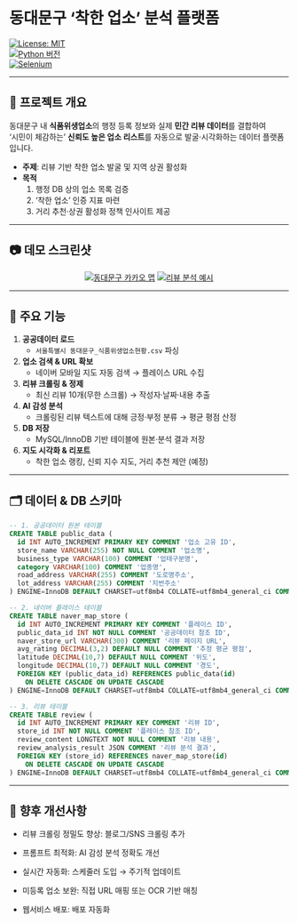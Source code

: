 # 동대문구 ‘착한 업소’ 분석 플랫폼

[![License: MIT](https://img.shields.io/badge/License-MIT-blue.svg)](LICENSE)  
[![Python 버전](https://img.shields.io/badge/Python-3.8%2B-green.svg)](#)  
[![Selenium](https://img.shields.io/badge/Selenium-자동–크롤링-orange.svg)](#)

---

## 📌 프로젝트 개요

동대문구 내 **식품위생업소**의 행정 등록 정보와 실제 **민간 리뷰 데이터**를 결합하여  
‘시민이 체감하는’ **신뢰도 높은 업소 리스트**를 자동으로 발굴·시각화하는 데이터 플랫폼입니다.

- **주제**: 리뷰 기반 착한 업소 발굴 및 지역 상권 활성화  
- **목적**  
  1. 행정 DB 상의 업소 목록 검증  
  2. ‘착한 업소’ 인증 지표 마련  
  3. 거리 추천·상권 활성화 정책 인사이트 제공  

---

## 📷 데모 스크린샷

<div align="center">
  <a href="http://dongdaemun-map.kro.kr/map"><img src="https://github.com/user-attachments/assets/32ff854d-7ba7-4794-9090-d0a252de7a89" alt="동대문구 카카오 맵"></a>
  <a href="http://dongdaemun-map.kro.kr/review/1"><img src="https://github.com/user-attachments/assets/724a563a-a509-4b21-bc59-becf7cb3efdb" alt="리뷰 분석 예시"></a>
</div>

---

## 🚀 주요 기능

1. **공공데이터 로드**  
   - `서울특별시 동대문구_식품위생업소현황.csv` 파싱  
2. **업소 검색 & URL 확보**  
   - 네이버 모바일 지도 자동 검색 → 플레이스 URL 수집  
3. **리뷰 크롤링 & 정제**  
   - 최신 리뷰 10개(무한 스크롤) → 작성자·날짜·내용 추출  
4. **AI 감성 분석**  
   - 크롤링된 리뷰 텍스트에 대해 긍정·부정 분류 → 평균 평점 산정  
5. **DB 저장**  
   - MySQL/InnoDB 기반 테이블에 원본·분석 결과 저장  
6. **지도 시각화 & 리포트**  
   - 착한 업소 랭킹, 신뢰 지수 지도, 거리 추천 제안 (예정)  

---

## 🗂️ 데이터 & DB 스키마

```sql
-- 1. 공공데이터 원본 테이블
CREATE TABLE public_data (
  id INT AUTO_INCREMENT PRIMARY KEY COMMENT '업소 고유 ID',
  store_name VARCHAR(255) NOT NULL COMMENT '업소명',
  business_type VARCHAR(100) COMMENT '업태구분명',
  category VARCHAR(100) COMMENT '업종명',
  road_address VARCHAR(255) COMMENT '도로명주소',
  lot_address VARCHAR(255) COMMENT '지번주소'
) ENGINE=InnoDB DEFAULT CHARSET=utf8mb4 COLLATE=utf8mb4_general_ci COMMENT='공공데이터 기반 업소 테이블';

-- 2. 네이버 플레이스 테이블
CREATE TABLE naver_map_store (
  id INT AUTO_INCREMENT PRIMARY KEY COMMENT '플레이스 ID',
  public_data_id INT NOT NULL COMMENT '공공데이터 참조 ID',
  naver_store_url VARCHAR(300) COMMENT '리뷰 페이지 URL',
  avg_rating DECIMAL(3,2) DEFAULT NULL COMMENT '추정 평균 평점',
  latitude DECIMAL(10,7) DEFAULT NULL COMMENT '위도',
  longitude DECIMAL(10,7) DEFAULT NULL COMMENT '경도',
  FOREIGN KEY (public_data_id) REFERENCES public_data(id)
    ON DELETE CASCADE ON UPDATE CASCADE
) ENGINE=InnoDB DEFAULT CHARSET=utf8mb4 COLLATE=utf8mb4_general_ci COMMENT='네이버 플레이스 매핑 테이블';

-- 3. 리뷰 테이블
CREATE TABLE review (
  id INT AUTO_INCREMENT PRIMARY KEY COMMENT '리뷰 ID',
  store_id INT NOT NULL COMMENT '플레이스 참조 ID',
  review_content LONGTEXT NOT NULL COMMENT '리뷰 내용',
  review_analysis_result JSON COMMENT '리뷰 분석 결과',
  FOREIGN KEY (store_id) REFERENCES naver_map_store(id)
    ON DELETE CASCADE ON UPDATE CASCADE
) ENGINE=InnoDB DEFAULT CHARSET=utf8mb4 COLLATE=utf8mb4_general_ci COMMENT='업소별 리뷰 저장 테이블';
```

---

## 🚧 향후 개선사항
- 리뷰 크롤링 정밀도 향상: 블로그/SNS 크롤링 추가

- 프롬프트 최적화: AI 감성 분석 정확도 개선

- 실시간 자동화: 스케줄러 도입 → 주기적 업데이트

- 미등록 업소 보완: 직접 URL 매핑 또는 OCR 기반 매칭

- 웹서비스 배포: 배포 자동화
